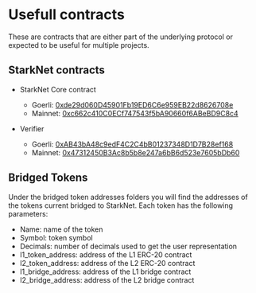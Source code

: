 # Usefull contracts

These are contracts that are either part of the underlying protocol or
expected to be useful for multiple projects.


## StarkNet contracts

* StarkNet Core contract
    * Goerli: [0xde29d060D45901Fb19ED6C6e959EB22d8626708e](https://goerli.etherscan.io/address/0xde29d060D45901Fb19ED6C6e959EB22d8626708e)
    * Mainnet: [0xc662c410C0ECf747543f5bA90660f6ABeBD9C8c4](https://etherscan.io/address/0xc662c410C0ECf747543f5bA90660f6ABeBD9C8c4)

* Verifier
    * Goerli: [0xAB43bA48c9edF4C2C4bB01237348D1D7B28ef168](https://goerli.etherscan.io/address/0xAB43bA48c9edF4C2C4bB01237348D1D7B28ef168)
    * Mainnet: [0x47312450B3Ac8b5b8e247a6bB6d523e7605bDb60](https://etherscan.io/address/0x47312450B3Ac8b5b8e247a6bB6d523e7605bDb60)

## Bridged Tokens

Under the bridged token addresses folders you will find the addresses of the tokens current bridged
to StarkNet. Each token has the following parameters:

* Name: name of the token
* Symbol: token symbol
* Decimals: number of decimals used to get the user representation
* l1_token_address: address of the L1 ERC-20 contract
* l2_token_address: address of the L2 ERC-20 contract
* l1_bridge_address: address of the L1 bridge contract
* l2_bridge_address: address of the L2 bridge contract
